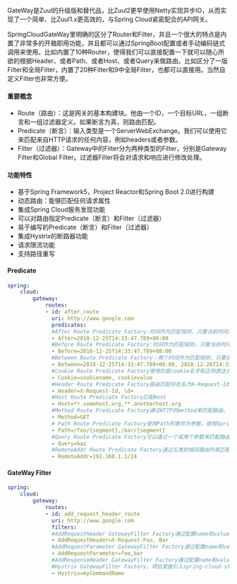 GateWay是Zuul的升级版和替代品，比Zuul2更早使用Netty实现异步IO，从而实现了一个简单、比Zuul1.x更高效的，与Spring Cloud紧密配合的API网关。

SpringCloudGateWay里明确的区分了Router和Filter，并且一个很大的特点是内置了非常多的开箱即用功能，并且都可以通过SpringBoot配置或者手动编码链式调用来使用。比如内置了10种Router，使得我们可以直接配置一下就可以随心所欲的根据Header、或者Path、或者Host、或者Query来做路由。比如区分了一版Filter和全局Filter，内置了20种Filter和9中全局Filter，也都可以直接用。当然自定义Filter也非常方便。

#### 重要概念

- Route（路由）：这是网关的基本构建块。他由一个ID，一个目标URL，一组断言和一组过滤器定义。如果断言为真，则路由匹配。
- Predicate（断言）：输入类型是一个ServerWebExchange。我们可以使用它来匹配来自HTTP请求的任何内容，例如headers或者参数。
- Filter（过滤器）：Gateway中的Filter分为两种类型的Filter，分别是Gateway Filter和Global Filter。过滤器Filter将会对请求和响应进行修改处理。



#### 功能特性

- 基于Spring Framework5，Project Reactor和Spring Boot 2.0进行构建
- 动态路由：能够匹配任何请求属性
- 集成Spring Cloud服务发现功能
- 可以对路由指定Predicate（断言）和Filter（过滤器）
- 易于编写的Predicate（断言）和Filter（过滤器）
- 集成Hystrix的断路器功能
- 请求限流功能
- 支持路径重写



#### Predicate

```yaml
spring:  
    cloud:    
        gateway:      
            routes:      
            - id: after_route        
              uri: http://www.google.com        
              predicates:  
              #After Route Predicate Factory:时间作为匹配规则，只要当前时间大于设定时间，路由才会匹配请求
              - After=2018-12-25T14:33:47.789+08:00
			  #Before Route Predicate Factory:时间作为匹配规则，只要当前时间小于设定时间，路由才会匹配请求
              - Before=2018-12-25T14:33:47.789+08:00
              #Between Route Predicate Factory：两个时间作为匹配规则，只要当前时间大于第一个设定时间，并小于第二个设定时间，路由才会匹配请求
              - Between=2018-12-25T14:33:47.789+08:00, 2018-12-26T14:33:47.789+08:00
			  #Cookie Route Predicate Factory使用的是cookie名字和正则表达式的value作为两个输入参数，请求的cookie需要匹配cookie名和符合其中value的正则，匹配请求存在cookie名为cookiename，cookie内容匹配cookievalue的，转发到google
			  - Cookie=cookiename, cookievalue
			  #Header Route Predicate Factory路由匹配存在名为X-Request-Id，内容为数字的header的请求
			  - Header=X-Request-Id, \d+
			  #Host Route Predicate Factory匹配Host
			  - Host=**.somehost.org,**.anotherhost.org
			  #Method Route Predicate Factory通过HTTP的method来匹配路由。
			  - Method=GET
			  # Path Route Predicate Factory使用Path列表作为参数，使用Spring的PathMatcher匹配path，可以设置可选变量，可以匹配/foo/1或/foor/bar或者/foo/baz等其中segment变量可以通过下面方式获取
			  - Path=/foo/{segment},/bar/{segment}
			  #Query Route Predicate Factory可以通过一个或两个参数来匹配路由，一个是查询的name，一个是查询的正则value
			  - Query=baz
			  #RemoteAddr Route Predicate Factory通过五类别域间路由列表匹配路由
			  - RemoteAddr=192.168.1.1/24
```



#### GateWay Filter

```yaml
spring:  
	cloud:    
		gateway:   
        	routes: 
            - id: add_request_header_route  
              uri: http://www.google.com  
              filters:
              #AddRequestHeader GatewayFilter Factory通过配置name和value可以增加请求的header,匹配的请求，会额外添加X-Request-Foo:Bar的header
              - AddRequestHeader=X-Request-Foo, Bar
              #AddRequestParameter GatewayFilter Factory通过配置name和value可以增加请求参数，对匹配的请求，会额外增加foo=bar的请求参数
              - AddRequestParameter=foo,bar
              #AddResponseHeader GatewayFilter Factory通过配置name和value可以增加响应的header，对匹配的请求，响应返回时会额外增加X-Response-Foo:Bar的header返回。
              #Hystrix GatewayFilter Factory，项目里面引入spring-cloud-starter-netflix-hystrix依赖，并且提供HystrixCommand的名字，即可生效Hystrix GatewayFilter。剩下的过滤器，则会包装在名为myCommandName的HystrixCommand中运行
              - Hystrix=myCommandName
```

